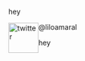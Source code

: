 <p>hey</p>

<p>
<img align="middle" width="60" height="60" src="https://image.flaticon.com/icons/png/512/124/124021.png" alt="twitter" style="float:left;width:60px;height:60px;align:middle"> @liloamaral
</p><p>hey</p>
